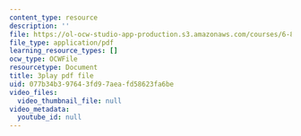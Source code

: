 ```yaml
---
content_type: resource
description: ''
file: https://ol-ocw-studio-app-production.s3.amazonaws.com/courses/6-832-underactuated-robotics-spring-2009/077b34b397643fd97aeafd58623fa6be_xwgIkdBQku4.pdf
file_type: application/pdf
learning_resource_types: []
ocw_type: OCWFile
resourcetype: Document
title: 3play pdf file
uid: 077b34b3-9764-3fd9-7aea-fd58623fa6be
video_files:
  video_thumbnail_file: null
video_metadata:
  youtube_id: null
---
```

